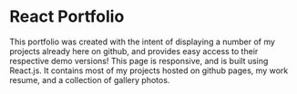 # React Portfolio

This portfolio was created with the intent of displaying a number of my projects already here on github, and provides easy access to their respective demo versions! This page is responsive, and is built using React.js. It contains most of my projects hosted on github pages, my work resume, and a collection of gallery photos.
